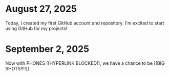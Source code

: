 # August 27, 2025 
Today, I created my first GitHub account and repository. I'm excited to start using GitHub for my projects!
# September 2, 2025 
Now with PHONES [[HYPERLINK BLOCKED]], we have a chance to be [[BIG SHOTS!!!!]] 
